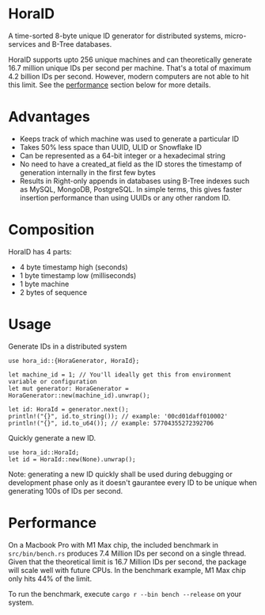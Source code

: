 # HoraID

A time-sorted 8-byte unique ID generator for distributed systems, micro-services and B-Tree databases.

HoraID supports upto 256 unique machines and can theoretically generate 16.7 million unique IDs per second per machine.
That's a total of maximum 4.2 billion IDs per second. However, modern computers are not able to hit this limit. See
the [performance](#performance) section below for more details.

# Advantages

- Keeps track of which machine was used to generate a particular ID
- Takes 50% less space than UUID, ULID or Snowflake ID
- Can be represented as a 64-bit integer or a hexadecimal string
- No need to have a created_at field as the ID stores the timestamp of generation internally in the first few bytes
- Results in Right-only appends in databases using B-Tree indexes such as MySQL, MongoDB, PostgreSQL. In simple terms,
  this gives faster insertion performance than using UUIDs or any other random ID.

# Composition

HoraID has 4 parts:

- 4 byte timestamp high (seconds)
- 1 byte timestamp low (milliseconds)
- 1 byte machine
- 2 bytes of sequence

# Usage

Generate IDs in a distributed system

```no_run
use hora_id::{HoraGenerator, HoraId};

let machine_id = 1; // You'll ideally get this from environment variable or configuration
let mut generator: HoraGenerator = HoraGenerator::new(machine_id).unwrap();

let id: HoraId = generator.next();
println!("{}", id.to_string()); // example: '00cd01daff010002'
println!("{}", id.to_u64()); // example: 57704355272392706
```

Quickly generate a new ID.

```no_run
use hora_id::HoraId;
let id = HoraId::new(None).unwrap();
```

Note: generating a new ID quickly shall be used during debugging or development phase only as it doesn't gaurantee every
ID to be unique when generating 100s of IDs per second.

# Performance

On a Macbook Pro with M1 Max chip, the included benchmark in
`src/bin/bench.rs` produces 7.4 Million IDs per second on a single thread.
Given that the theoretical limit is 16.7 Million IDs per second,
the package will scale well with future CPUs.
In the benchmark example, M1 Max chip only hits 44% of the limit.

To run the benchmark, execute `cargo r --bin bench --release` on your system.